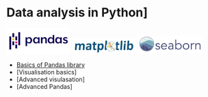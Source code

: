 # Data analysis in Python]

<img src='pandas.svg' width='150'> <img src='matplotlib.svg' width='150'> <img src='seaborn.svg' width='150'> 


* [Basics of Pandas library](https://colab.research.google.com/drive/1h3SiJtU9pvmRvTkKDIWCYb7fQHE0mqOR?usp=sharing)
* [Visualisation basics]
* [Advanced visulasation]
* [Advanced Pandas]

